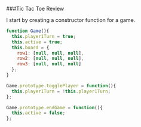 ###Tic Tac Toe Review

I start by creating a constructor function for a game.
```javascript
function Game(){
  this.player1Turn = true;
  this.active = true;
  this.board = {
    row1: [null, null, null],
    row2: [null, null, null],
    row3: [null, null, null]
  };
}

Game.prototype.togglePlayer = function(){
  this.player1Turn = !this.player1Turn;
};

Game.prototype.endGame = function(){
  this.active = false;
};
```
